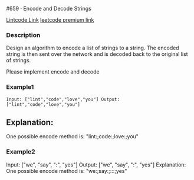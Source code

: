 #659 · Encode and Decode Strings

[Lintcode Link](https://www.lintcode.com/problem/659/)
[leetcode premium link](https://leetcode.com/problems/encode-and-decode-strings/)


### Description
Design an algorithm to encode a list of strings to a string. The encoded string is then sent over the network and is decoded back to the original list of strings.

Please implement encode and decode
### Example1

`Input: ["lint","code","love","you"]
Output: ["lint","code","love","you"]`
## Explanation:
One possible encode method is: "lint:;code:;love:;you"
### Example2
Input: ["we", "say", ":", "yes"]
Output: ["we", "say", ":", "yes"]
Explanation:
One possible encode method is: "we:;say:;:::;yes"
